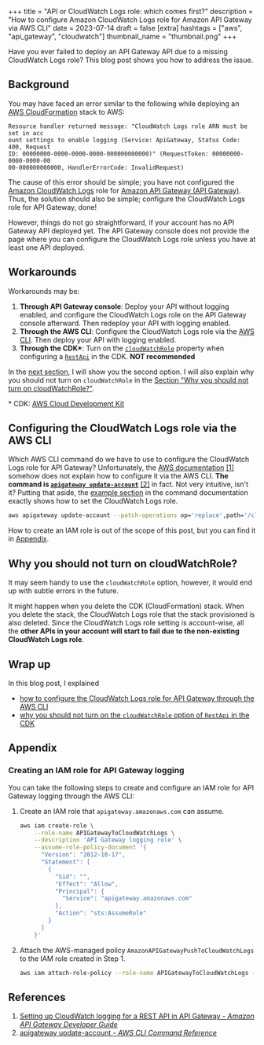 +++
title = "API or CloudWatch Logs role: which comes first?"
description = "How to configure Amazon CloudWatch Logs role for Amazon API Gateway via AWS CLI"
date = 2023-07-14
draft = false
[extra]
hashtags = ["aws", "api_gateway", "cloudwatch"]
thumbnail_name = "thumbnail.png"
+++

Have you ever failed to deploy an API Gateway API due to a missing CloudWatch Logs role?
This blog post shows you how to address the issue.

<!-- more -->

## Background

You may have faced an error similar to the following while deploying an [AWS CloudFormation](https://aws.amazon.com/cloudformation/) stack to AWS:

```
Resource handler returned message: "CloudWatch Logs role ARN must be set in acc
ount settings to enable logging (Service: ApiGateway, Status Code: 400, Request
ID: 00000000-0000-0000-0000-000000000000)" (RequestToken: 00000000-0000-0000-00
00-000000000000, HandlerErrorCode: InvalidRequest)
```

The cause of this error should be simple; you have not configured the [Amazon CloudWatch Logs](https://docs.aws.amazon.com/AmazonCloudWatch/latest/logs/WhatIsCloudWatchLogs.html) role for [Amazon API Gateway (API Gateway)](https://aws.amazon.com/api-gateway/).
Thus, the solution should also be simple; configure the CloudWatch Logs role for API Gateway, done!

However, things do not go straightforward, if your account has no API Gateway API deployed yet.
The API Gateway console does not provide the page where you can configure the CloudWatch Logs role unless you have at least one API deployed.

## Workarounds

Workarounds may be:
1. **Through API Gateway console**: Deploy your API without logging enabled, and configure the CloudWatch Logs role on the API Gateway console afterward.
   Then redeploy your API with logging enabled.
2. **Through the AWS CLI**: Configure the CloudWatch Logs role via the [AWS CLI](https://docs.aws.amazon.com/cli/latest/userguide/cli-chap-welcome.html).
   Then deploy your API with logging enabled.
3. **Through the CDK\***: Turn on the [`cloudWatchRole`](https://docs.aws.amazon.com/cdk/api/v2/docs/aws-cdk-lib.aws_apigateway.RestApiProps.html#cloudwatchrole) property when configuring a [`RestApi`](https://docs.aws.amazon.com/cdk/api/v2/docs/aws-cdk-lib.aws_apigateway.RestApi.html) in the CDK.
   **NOT recommended**

In the [next section](#Configuring_the_CloudWatch_Logs_role_via_the_AWS_CLI), I will show you the second option.
I will also explain why you should not turn on `cloudWatchRole` in the [Section "Why you should not turn on cloudWatchRole?"](#Why_you_should_not_turn_on_cloudWatchRole?).

\* CDK: [AWS Cloud Development Kit](https://aws.amazon.com/cdk/)

## Configuring the CloudWatch Logs role via the AWS CLI

Which AWS CLI command do we have to use to configure the CloudWatch Logs role for API Gateway?
Unfortunately, the [AWS documentation](https://docs.aws.amazon.com/apigateway/latest/developerguide/set-up-logging.html) [\[1\]](#References) somehow does not explain how to configure it via the AWS CLI.
**The command is [`apigateway update-account`](https://awscli.amazonaws.com/v2/documentation/api/latest/reference/apigateway/update-account.html)** [\[2\]](#References) in fact.
Not very intuitive, isn't it?
Putting that aside, the [example section](https://awscli.amazonaws.com/v2/documentation/api/latest/reference/apigateway/update-account.html#examples) in the command documentation exactly shows how to set the CloudWatch Logs role.

```sh
aws apigateway update-account --patch-operations op='replace',path='/cloudwatchRoleArn',value='arn:aws:iam::123412341234:role/APIGatewayToCloudWatchLogs'
```

How to create an IAM role is out of the scope of this post, but you can find it in [Appendix](#Creating_an_IAM_role_for_API_Gateway_logging).

## Why you should not turn on cloudWatchRole?

It may seem handy to use the `cloudWatchRole` option, however, it would end up with subtle errors in the future.

It might happen when you delete the CDK (CloudFormation) stack.
When you delete the stack, the CloudWatch Logs role that the stack provisioned is also deleted.
Since the CloudWatch Logs role setting is account-wise, all the **other APIs in your account will start to fail due to the non-existing CloudWatch Logs role**.

## Wrap up

In this blog post, I explained
- [how to configure the CloudWatch Logs role for API Gateway through the AWS CLI](#Configuring_the_CloudWatch_Logs_role_via_the_AWS_CLI)
- [why you should not turn on the `cloudWatchRole` option of `RestApi` in the CDK](#Why_you_should_not_turn_on_cloudWatchRole?)

## Appendix

### Creating an IAM role for API Gateway logging

You can take the following steps to create and configure an IAM role for API Gateway logging through the AWS CLI:

1. Create an IAM role that `apigateway.amazonaws.com` can assume.

    ```sh
    aws iam create-role \
        --role-name APIGatewayToCloudWatchLogs \
        --description 'API Gateway logging role' \
        --assume-role-policy-document '{
          "Version": "2012-10-17",
          "Statement": [
            {
              "Sid": "",
              "Effect": "Allow",
              "Principal": {
                "Service": "apigateway.amazonaws.com"
              },
              "Action": "sts:AssumeRole"
            }
          ]
        }'
    ```

2. Attach the AWS-managed policy `AmazonAPIGatewayPushToCloudWatchLogs` to the IAM role created in Step 1.

    ```sh
    aws iam attach-role-policy --role-name APIGatewayToCloudWatchLogs --policy-arn arn:aws:iam::aws:policy/service-role/AmazonAPIGatewayPushToCloudWatchLogs
    ```

## References

1. [Setting up CloudWatch logging for a REST API in API Gateway - _Amazon API Gateway Developer Guide_](https://docs.aws.amazon.com/apigateway/latest/developerguide/set-up-logging.html)
2. [apigateway update-account - _AWS CLI Command Reference_](https://awscli.amazonaws.com/v2/documentation/api/latest/reference/apigateway/update-account.html#examples)